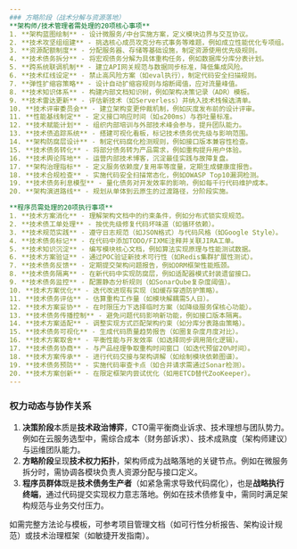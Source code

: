 ```yaml
---
### 方略阶段（战术分解与资源落地）  
**架构师/技术管理者需处理的20项核心事项**  
1. **架构蓝图绘制** - 设计微服务/中台实施方案，定义模块边界与交互协议。  
2. **技术攻坚组组建** - 挑选核心成员攻克分布式事务等难题，例如成立性能优化专项组。  
3. **资源配额制度** - 分配服务器、存储等基础设施，制定资源使用优先级规则。  
4. **技术债务拆分** - 将宏观债务分解为具体重构任务，例如数据库分库分表计划。  
5. **跨系统联调机制** - 建立API网关规范与数据同步标准，降低集成风险。  
6. **技术红线设定** - 禁止高风险方案（如eval执行），制定代码安全扫描规则。  
7. **弹性扩缩容策略** - 设计自动扩缩容规则与熔断阈值，应对流量峰值。  
8. **技术知识体系** - 构建内部文档知识树，例如架构决策记录（ADR）模板。  
9. **技术雷达更新** - 评估新技术（如Serverless）并纳入技术栈候选清单。  
10. **技术评审委员会** - 建立架构变更仲裁机制，例如灰度发布前的设计评审。  
11. **性能基线制定** - 定义接口响应时间（如≤200ms）与吞吐量标准。  
12. **技术赋能计划** - 组织内部培训与外部技术峰会参与，提升团队能力。  
13. **技术债追踪系统** - 搭建可视化看板，标记技术债务优先级与影响范围。  
14. **架构防腐层设计** - 制定代码腐化检测规则，例如接口版本兼容性检查。  
15. **技术债务转化** - 将部分债务转为产品需求，例如重构提升用户体验。  
16. **技术舆论阵地** - 运营内部技术博客，沉淀最佳实践与故障复盘。  
17. **架构治理指标** - 定义服务依赖度/复用率等度量，定期生成健康度报告。  
18. **技术合规检查** - 实施代码安全扫描常态化，例如OWASP Top10漏洞检测。  
19. **技术债务利息模型** - 量化债务对开发效率的影响，例如每千行代码维护成本。  
20. **架构演进路线** - 规划从单体到云原生的过渡路径，分阶段实施。  

**程序员需处理的20项执行事项**  
1. **技术方案消化** - 理解架构文档中的约束条件，例如分布式锁实现规范。  
2. **技术债工单处理** - 按优先级修复代码坏味道（如循环依赖）。  
3. **技术规范实践** - 遵守日志规范（如JSON格式）与代码风格（如Google Style）。  
4. **技术债务标记** - 在代码中添加TODO/FIXME注释并关联JIRA工单。  
5. **技术知识沉淀** - 编写模块核心文档，例如算法实现原理与性能测试数据。  
6. **技术方案验证** - 通过POC验证新技术可行性（如Redis集群扩展性测试）。  
7. **技术债务反馈** - 定期提交架构问题报告，例如ORM框架性能瓶颈。  
8. **技术债务隔离** - 在新代码中实现防腐层，例如适配器模式封装遗留接口。  
9. **技术债务监控** - 配置静态分析规则（如SonarQube复杂度阈值）。  
10. **技术方案优化** - 迭代改进现有实现（如缓存穿透防护策略）。  
11. **技术债务评估** - 估算重构工作量（如模块解耦需5人日）。  
12. **技术方案妥协** - 在时限压力下选择临时方案（如降级服务保核心功能）。  
13. **技术债务传播控制** - 避免问题代码影响新功能，例如接口版本隔离。  
14. **技术方案适配** - 调整实现方式匹配架构约束（如分库分表路由策略）。  
15. **技术债务可视化** - 生成代码质量趋势报告（如圈复杂度月度对比）。  
16. **技术方案取舍** - 平衡性能与开发效率（如选择同步调用简化逻辑）。  
17. **技术债务协商** - 与产品经理争取重构时间窗口（如迭代预留20%时间）。  
18. **技术方案传承** - 进行代码交接与架构讲解（如绘制模块依赖图谱）。  
19. **技术债务预防** - 实施代码审查卡点（如合并请求需通过Sonar检测）。  
20. **技术方案创新** - 在限定框架内尝试优化（如用ETCD替代ZooKeeper）。  
---
```


### 权力动态与协作关系  
1. **决策阶段**本质是**技术政治博弈**，CTO需平衡商业诉求、技术理想与团队势力。例如在云服务选型中，需综合成本（财务部诉求）、技术成熟度（架构师建议）与运维团队能力。  
2. **方略阶段**呈现**技术权力拓扑**，架构师成为战略落地的关键节点。例如在微服务拆分时，需协调各模块负责人资源分配与接口定义。  
3. **程序员群体**既是**技术债务生产者**（如紧急需求导致代码腐化），也是**战略执行终端**，通过代码提交实现权力意志落地。例如在技术债修复中，需同时满足架构规范与业务交付压力。  

如需完整方法论与模板，可参考项目管理文档（如可行性分析报告、架构设计规范）或技术治理框架（如敏捷开发指南）。